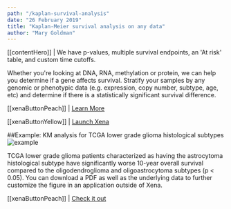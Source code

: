 ```yaml
---
path: "/kaplan-survival-analysis"
date: "26 February 2019"
title: "Kaplan-Meier survival analysis on any data"
author: "Mary Goldman"
---
```


[[contentHero]]
| We have p-values, multiple survival endpoints, an 'At risk' table, and custom time cutoffs.

Whether you're looking at DNA, RNA, methylation or protein, we can help you determine if a gene affects survival. Stratify your samples by any genomic or phenotypic data (e.g. expression, copy number, subtype, age, etc) and determine if there is a statistically significant survival difference.

[[xenaButtonPeach]]
| [Learn More](https://ucsc-xena.gitbook.io/project/overview-of-features/kaplan-meier-plots)

[[xenaButtonYellow]]
| [Launch Xena](https://xenabrowser.net/)

##Example: KM analysis for TCGA lower grade glioma histological subtypes
![example](/images/kaplan-survival-updated.png)

TCGA lower grade glioma patients characterized as having the astrocytoma histological subtype have significantly worse 10-year overall survival compared to the oligodendroglioma and oligoastrocytoma subtypes (p < 0.05). You can download a PDF as well as the underlying data to further customize the figure in an application outside of Xena.

[[xenaButtonPeach]]
| [Check it out](https://xenabrowser.net/heatmap/?bookmark=2f9d783982879594dd0f52564058372d)

